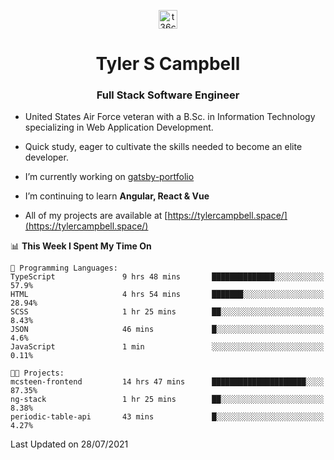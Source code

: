 <p align="center">
<a href="https://www.linkedin.com/in/t36campbell" target="blank"><img align="center" src="https://ik.imagekit.io/t36campbell/Portfolio/linkedin.png.original_m8bbGgPh6.png" alt="t36campbell" height="30" width="30" /></a>
</p>
<h1 align="center">Tyler S Campbell</h1>
<h3 align="center">Full Stack Software Engineer</h3>

* United States Air Force veteran with a B.Sc. in Information Technology specializing in Web Application Development. 

* Quick study, eager to cultivate the skills needed to become an elite developer.

* I’m currently working on [gatsby-portfolio](https://github.com/t36campbell/gatsby-portfolio)

* I’m continuing to learn **Angular, React & Vue**

* All of my projects are available at [https://tylercampbell.space/](https://tylercampbell.space/)

<!--START_SECTION:waka-->
📊 **This Week I Spent My Time On** 

```text
💬 Programming Languages: 
TypeScript               9 hrs 48 mins       ██████████████░░░░░░░░░░░   57.9% 
HTML                     4 hrs 54 mins       ███████░░░░░░░░░░░░░░░░░░   28.94% 
SCSS                     1 hr 25 mins        ██░░░░░░░░░░░░░░░░░░░░░░░   8.43% 
JSON                     46 mins             █░░░░░░░░░░░░░░░░░░░░░░░░   4.6% 
JavaScript               1 min               ░░░░░░░░░░░░░░░░░░░░░░░░░   0.11%

🐱‍💻 Projects: 
mcsteen-frontend         14 hrs 47 mins      █████████████████████░░░░   87.35% 
ng-stack                 1 hr 25 mins        ██░░░░░░░░░░░░░░░░░░░░░░░   8.38% 
periodic-table-api       43 mins             █░░░░░░░░░░░░░░░░░░░░░░░░   4.27%

```


 Last Updated on 28/07/2021
<!--END_SECTION:waka-->
